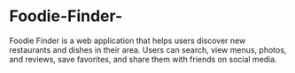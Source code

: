 # Foodie-Finder-
Foodie Finder is a web application that helps users discover new restaurants and dishes in their area. Users can search, view menus, photos, and reviews, save favorites, and share them with friends on social media.
